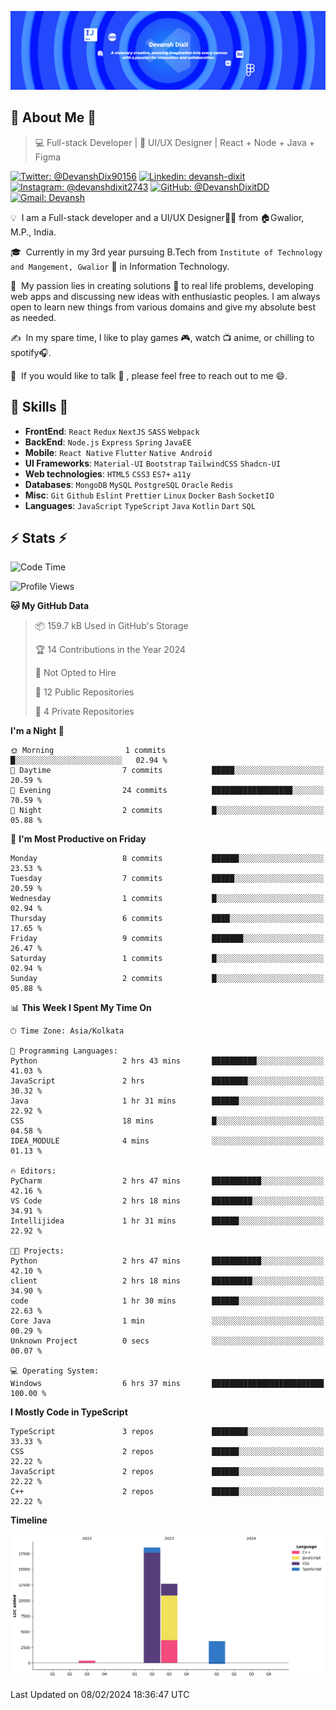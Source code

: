 ![Banner](./DevanshBanner.png)

## 👋 About Me 👋

> 💻 Full-stack Developer | 🎨 UI/UX Designer | React + Node + Java + Figma

[![Twitter: @DevanshDix90156](https://img.shields.io/twitter/follow/DevanshDix90156?style=social)](https://twitter.com/DevanshDix90156)
[![Linkedin: devansh-dixit](https://img.shields.io/badge/-Devansh%20Dixit-blue?style=flat-square&logo=Linkedin&logoColor=white&link=https://www.linkedin.com/in/devanshsk/)](https://www.linkedin.com/in/DevanshDixit27/)
[![Instagram: @devanshdixit2743](https://img.shields.io/badge/-devanshdixit2743-E4405F?style=flat-square&logo=instagram&logoColor=white)](https://instagram.com/devanshdixit2743)
[![GitHub: @DevanshDixitDD](https://img.shields.io/github/followers/DevanshDixitDD?label=follow&style=social)](https://github.com/DevanshDixitDD)
[![Gmail: Devansh](https://img.shields.io/badge/Gmail-D14836?style=flat-square&logo=gmail&logoColor=white)](mailto:devanshdixit2743@gmail.com)

💡 &nbsp;I am a Full-stack developer and a UI/UX Designer🧑‍💻 from 🏠Gwalior, M.P., India.

🎓 &nbsp;Currently in my 3rd year pursuing B.Tech from `Institute of Technology and Mangement, Gwalior` 🏫 in Information Technology.

🌱 &nbsp;My passion lies in creating solutions 🚩 to real life problems, developing web apps and discussing new ideas with enthusiastic peoples.
I am always open to learn new things from various domains and give my absolute best as needed.

✍️ &nbsp;In my spare time, I like to play games 🎮, watch 📺 anime, or chilling to spotify🎧.

💬 &nbsp;If you would like to talk 👋 , please feel free to reach out to me 😄.

##  🎉 Skills  🎉
- **FrontEnd**: `React` `Redux` `NextJS` `SASS` `Webpack`
- **BackEnd**: `Node.js` `Express` `Spring` `JavaEE`
- **Mobile**: `React Native` `Flutter` `Native Android`
- **UI Frameworks**: `Material-UI` `Bootstrap` `TailwindCSS` `Shadcn-UI`
- **Web technologies**: `HTML5` `CSS3` `ES7+` `a11y`
- **Databases**: `MongoDB` `MySQL` `PostgreSQL` `Oracle` `Redis`
- **Misc**: `Git` `Github` `Eslint` `Prettier` `Linux` `Docker` `Bash` `SocketIO`
- **Languages**: `JavaScript` `TypeScript` `Java` `Kotlin` `Dart` `SQL`

## ⚡ Stats ⚡
<!--START_SECTION:waka-->
![Code Time](http://img.shields.io/badge/Code%20Time-6%20hrs%2037%20mins-blue)

![Profile Views](http://img.shields.io/badge/Profile%20Views-38-blue)

**🐱 My GitHub Data** 

> 📦 159.7 kB Used in GitHub's Storage 
 > 
> 🏆 14 Contributions in the Year 2024
 > 
> 🚫 Not Opted to Hire
 > 
> 📜 12 Public Repositories 
 > 
> 🔑 4 Private Repositories 
 > 
**I'm a Night 🦉** 

```text
🌞 Morning                1 commits           █░░░░░░░░░░░░░░░░░░░░░░░░   02.94 % 
🌆 Daytime                7 commits           █████░░░░░░░░░░░░░░░░░░░░   20.59 % 
🌃 Evening                24 commits          ██████████████████░░░░░░░   70.59 % 
🌙 Night                  2 commits           █░░░░░░░░░░░░░░░░░░░░░░░░   05.88 % 
```
📅 **I'm Most Productive on Friday** 

```text
Monday                   8 commits           ██████░░░░░░░░░░░░░░░░░░░   23.53 % 
Tuesday                  7 commits           █████░░░░░░░░░░░░░░░░░░░░   20.59 % 
Wednesday                1 commits           █░░░░░░░░░░░░░░░░░░░░░░░░   02.94 % 
Thursday                 6 commits           ████░░░░░░░░░░░░░░░░░░░░░   17.65 % 
Friday                   9 commits           ███████░░░░░░░░░░░░░░░░░░   26.47 % 
Saturday                 1 commits           █░░░░░░░░░░░░░░░░░░░░░░░░   02.94 % 
Sunday                   2 commits           █░░░░░░░░░░░░░░░░░░░░░░░░   05.88 % 
```


📊 **This Week I Spent My Time On** 

```text
🕑︎ Time Zone: Asia/Kolkata

💬 Programming Languages: 
Python                   2 hrs 43 mins       ██████████░░░░░░░░░░░░░░░   41.03 % 
JavaScript               2 hrs               ████████░░░░░░░░░░░░░░░░░   30.32 % 
Java                     1 hr 31 mins        ██████░░░░░░░░░░░░░░░░░░░   22.92 % 
CSS                      18 mins             █░░░░░░░░░░░░░░░░░░░░░░░░   04.58 % 
IDEA_MODULE              4 mins              ░░░░░░░░░░░░░░░░░░░░░░░░░   01.13 % 

🔥 Editors: 
PyCharm                  2 hrs 47 mins       ███████████░░░░░░░░░░░░░░   42.16 % 
VS Code                  2 hrs 18 mins       █████████░░░░░░░░░░░░░░░░   34.91 % 
Intellijidea             1 hr 31 mins        ██████░░░░░░░░░░░░░░░░░░░   22.92 % 

🐱‍💻 Projects: 
Python                   2 hrs 47 mins       ███████████░░░░░░░░░░░░░░   42.10 % 
client                   2 hrs 18 mins       █████████░░░░░░░░░░░░░░░░   34.90 % 
code                     1 hr 30 mins        ██████░░░░░░░░░░░░░░░░░░░   22.63 % 
Core Java                1 min               ░░░░░░░░░░░░░░░░░░░░░░░░░   00.29 % 
Unknown Project          0 secs              ░░░░░░░░░░░░░░░░░░░░░░░░░   00.07 % 

💻 Operating System: 
Windows                  6 hrs 37 mins       █████████████████████████   100.00 % 
```

**I Mostly Code in TypeScript** 

```text
TypeScript               3 repos             ████████░░░░░░░░░░░░░░░░░   33.33 % 
CSS                      2 repos             ██████░░░░░░░░░░░░░░░░░░░   22.22 % 
JavaScript               2 repos             ██████░░░░░░░░░░░░░░░░░░░   22.22 % 
C++                      2 repos             ██████░░░░░░░░░░░░░░░░░░░   22.22 % 
```



**Timeline**

![Lines of Code chart](https://raw.githubusercontent.com/DevanshDixitDD/DevanshDixitDD/main/assets/bar_graph.png)


 Last Updated on 08/02/2024 18:36:47 UTC
<!--END_SECTION:waka-->
